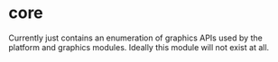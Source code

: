 # core

Currently just contains an enumeration of graphics APIs used by the platform and graphics modules. Ideally this module will not exist at all.
